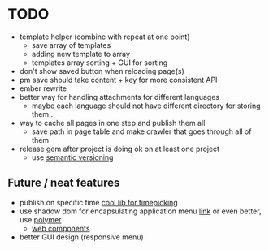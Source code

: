 # TODO
- template helper (combine with repeat at one point)
	- save array of templates
	- adding new template to array
	- templates array sorting + GUI for sorting
- don't show saved button when reloading page(s)
- pm save should take content + key for more consistent API
- ember rewrite
- better way for handling attachments for different languages
    - maybe each language should not have different directory for storing them...
- way to cache all pages in one step and publish them all
	- save path in page table and make crawler that goes through all of them
- release gem after project is doing ok on at least one project
	- use [semantic versioning](http://semver.org/)

## Future / neat features
- publish on specific time [cool lib for timepicking](http://amsul.ca/pickadate.js)
- use shadow dom for encapsulating application menu [link](http://www.html5rocks.com/en/tutorials/webcomponents/shadowdom/) or even better, use [polymer](http://polymer-project.appspot.com/)
	- [web components](http://www.webcomponentsshift.com)
- better GUI design (responsive menu)
